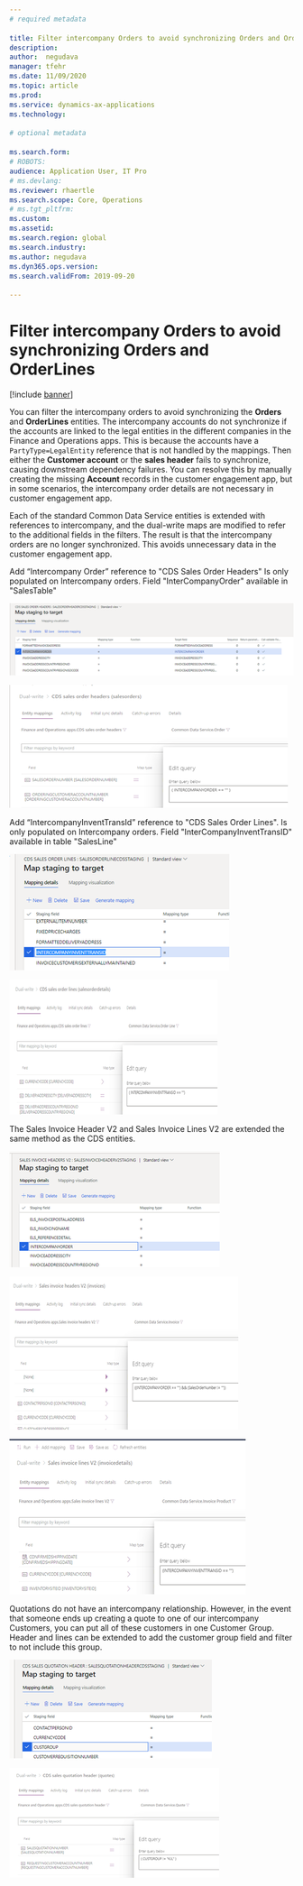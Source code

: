 ```yaml
---
# required metadata

title: Filter intercompany Orders to avoid synchronizing Orders and OrderLines
description: 
author:  negudava
manager: tfehr
ms.date: 11/09/2020
ms.topic: article
ms.prod: 
ms.service: dynamics-ax-applications
ms.technology: 

# optional metadata

ms.search.form: 
# ROBOTS: 
audience: Application User, IT Pro
# ms.devlang: 
ms.reviewer: rhaertle
ms.search.scope: Core, Operations
# ms.tgt_pltfrm: 
ms.custom: 
ms.assetid: 
ms.search.region: global
ms.search.industry: 
ms.author: negudava
ms.dyn365.ops.version: 
ms.search.validFrom: 2019-09-20

---
```


# Filter intercompany Orders to avoid synchronizing Orders and OrderLines

[!include [banner](../../includes/banner.md)]

You can filter the intercompany orders to avoid synchronizing the **Orders** and **OrderLines** entities. The intercompany accounts do not synchronize if the accounts are linked to the legal entities in the different companies in the Finance and Operations apps. This is because the accounts have a `PartyType=LegalEntity` reference that is not handled by the mappings. Then either the **Customer account** or the **sales header** fails to synchronize, causing downstream dependency failures. You can resolve this by manually creating the missing **Account** records in the customer engagement app, but in some scenarios, the intercompany order details are not necessary in customer engagement app.

Each of the standard Common Data Service entities is extended with references to intercompany, and the dual-write maps are modified to refer to the additional fields in the filters. The result is that the intercompany orders are no longer synchronized. This avoids unnecessary data in the customer engagement app.

Add “Intercompany Order” reference to "CDS Sales Order Headers" Is only populated on Intercompany orders. Field "InterCompanyOrder" available in "SalesTable"

![Map staging to target, SalesOrderHeader](media/filter-sales-order-header-field-display.png)

![Sales orders headers, edit query](media/filter-sales-order-header.png)

Add “IntercompanyInventTransId” reference to "CDS Sales Order Lines".  Is only populated on Intercompany orders. Field "InterCompanyInventTransID" available in table "SalesLine"

![Map staging to target, SalesOrderLine](media/filter-sales-order-line-field-display.png)

![Sales order lines, edit query](media/filter-sales-order-lines.png)

The Sales Invoice Header V2 and Sales Invoice Lines V2 are extended the same method as the CDS entities.

![Map staging to target, Sales Invoice Headers](media/SalesInvoiceHeaderFieldDisplay.png)

![Sales invoice headers, edit query](media/SalesInvoiceHeaderFilter.png)

![Sales invoice headers, edit query](media/SalesInvoiceLinesFilter.png)

Quotations do not have an intercompany relationship. However, in the event that someone ends up creating a quote to one of our intercompany Customers, you can put all of these customers in one Customer Group.  Header and lines can be extended to add the customer group field and filter to not include this group.

![Map staging to target, Sales Quotation Header](media/filter-cust-group.png)

![Sales Quotation Header, edit query](media/filter-cust-group-edit.png)
